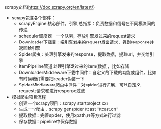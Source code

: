 scrapy文档(https://doc.scrapy.org/en/latest/)

- scrapy包含各个部件：
    - scrapyEngine:核心部件，引擎,总指挥：负责数据和信号在不同模块间的传递
    - scheduler调度器：一个队列，存放引擎发过来的request请求
    - Downloader下载器：把引擎发来的request发出请求，得到response并返回给引擎
    - Spider爬虫：处理引擎发来的response，提取数据，提取url，并交给引擎
    - ItemPipeline管道:处理引擎发过来的item(数据)，比如存储
    - DownloaderMiddleware下载中间件：自定义的下载的功能或组件，比如有时候我们需要把header伪装一下
    - SpiderMiddleware爬虫中间件：对spider进行扩展，可以自定义requests请求和进行response过滤
- 模拟爬虫项目流程
    - 创建一个scrapy项目：scrapy startproject xxx
    - 生成一个爬虫：scrapy genspider itcast "itcast.cn"
    - 提取数据：完善spider，使用xpath,re等方式进行过滤
    - 保存数据：pipeline中保存数据
    